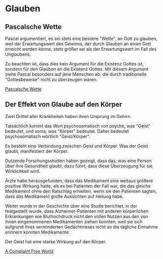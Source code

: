 # Glauben

## Pascalsche Wette

Pascal argumentiert, es sei stets eine bessere "Wette", an Gott zu glauben, weil der Erwartungswert des Gewinns, der durch Glauben an einen Gott erreicht werden könne, stets größer sei als der Erwartungswert im Fall des Unglaubens.

Zu beachten ist, dass dies kein Argument für die Existenz Gottes ist, sondern für den Glauben an die Existenz Gottes. Mit diesem Argument zielte Pascal besonders auf jene Menschen ab, die durch traditionelle "Gottesbeweise" nicht zu überzeugen waren. 

[Pascalsche Wette](https://de.wikipedia.org/wiki/Pascalsche_Wette)

## Der Effekt von Glaube auf den Körper

Zwei Drittel aller Krankheiten haben ihren Ursprung im Gehirn. 

Tatsächlich kommt das Wort psychosomatisch von psyche, was "Geist" bedeutet, und soma, was "Körper" bedeutet. Daher bedeutet psychosomatisch wörtlich "Geist/Körper". 

Es besteht eine Verbindung zwischen Geist und Körper. Was der Geist glaubt, manifestiert der Körper. 

Dutzende Forschungsstudien haben gezeigt, dass das, was eine Person über ihre Gesundheit glaubt, dazu führt, dass diese Überzeugung für sie Wirklichkeit wird. 

Ärzte habe herausgefunden, dass das Medikament eine weitaus größere positive Wirkung hatte, als es bei Patienten der Fall war, die das gleiche Medikament ohne den Ratschlag erhielten, wenn sie den Patienten sagten, dass das Medikament große Aussichten auf Heilung habe. 

Weiter wurde in der Geschichte über eine Studie berichtet, in der festgestellt wurde, dass Alzheimer-Patienten mit anderen körperlichen Erkrankungen wie Bluthochdruck nicht den vollen Nutzen aus den von ihnen eingenommenen Medikamenten ziehen konnten, weil sie sich aufgrund ihres verminderten Gedächtnisses nicht an die tägliche Einnahme erinnern konnten Medikamente. 

Der Geist hat eine starke Wirkung auf den Körper.

[A Complaint Free World](https://www.goodreads.com/book/show/1469401.A_Complaint_Free_World)